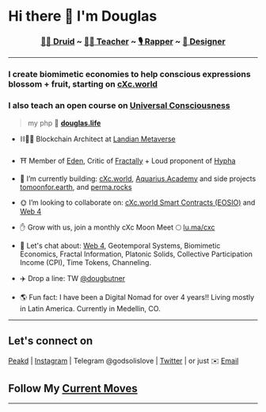# Hi there 👋 I'm Douglas

<h3 align="center"><b>
 <a href="https://www.youtube.com/watch?v=kk2RGJZXyvk&list=PLRRVgL5-YYRXx2wwGewdBxUl5Mr5--4u1">🧙‍♂️ Druid</a> ~ 
 <a href="https://www.skillshare.com/r/user/douglasbutner?gr_tch_ref=on&gr_trp=on">👨‍🏫 Teacher</a> ~ 
 <a href="https://soundcloud.com/sirdouglasfresh/popular-tracks">🎙 Rapper</a> ~ 
 <a href="https://www.redbubble.com/people/SirDouglasFresh/shop">🎨 Designer</a></b>
</h3>

___

### I create biomimetic economies to help conscious expressions blossom + fruit, starting on [cXc.world](https://music.cxc.world)

### I also teach an open course on [Universal Consciousness](https://aquarius.academy/learn/universal-consciousness-densities-dimensions-matrices-grids/) 

> my php 🏡 **[douglas.life](https://douglas.life/)** 

- ⛓👷‍♂️ Blockchain Architect at [Landian Metaverse](https://landian.io)  
- ⛩️ Member of [Eden](https://edeneos.org/), Critic of [Fractally](https://fractally.com/) + Loud proponent of [Hypha](https://hypha.earth/) 
- 🔭 I’m currently building: [cXc.world](https://music.cxc.world), [Aquarius.Academy](https://aquarius.academy/) and side projects [tomoonfor.earth](tomoonfor.earth), and [perma.rocks](https://perma.rocks) 
- 🌞 I’m looking to collaborate on: [cXc.world Smart Contracts (EOSIO)](https://github.com/dougbutner/beta-pseudo) and [Web 4](https://github.com/dougbutner/web-4)
- ✋ Grow with us, join a monthly cXc Moon Meet 🌕 [lu.ma/cxc](https://lu.ma/cxc)
- 💬 Let's chat about: [Web 4](https://github.com/dougbutner/web-4), Geotemporal Systems, Biomimetic Economics, Fractal Information, Platonic Solids, Collective Participation Income (CPI), Time Tokens, Channeling.
- ✈️ Drop a line: TW [@dougbutner](https://twitter.com/dougbutner)

- 🌎 Fun fact: I have been a Digital Nomad for over 4 years!! Living mostly in Latin America. Currently in Medellin, CO.

___   

## Let's connect on

[Peakd](https://peakd.com/@douglasjames) | [Instagram](https://instagram.com/iammonlove) | Telegram @godsolislove | [Twitter](https://twitter.com/dougbutner) | or just ✉️ [Email](mailto:douglas@cxc.world) 

## Follow My [Current Moves](https://linktr.ee/iammonlove)

___  
